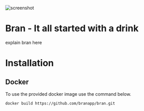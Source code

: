 ![screenshot](https://github.com/branapp/bran/assets/28374251/e159dfca-36ad-467d-b4de-dd802d241573)

# Bran - It all started with a drink

explain bran here

# Installation

## Docker
To use the provided docker image use the command below.

```bash
docker build https://github.com/branapp/bran.git
```


